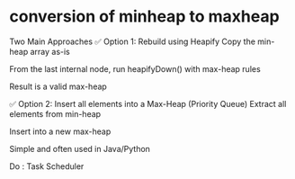 

# conversion of minheap to maxheap
Two Main Approaches
✅ Option 1: Rebuild using Heapify
Copy the min-heap array as-is

From the last internal node, run heapifyDown() with max-heap rules

Result is a valid max-heap

✅ Option 2: Insert all elements into a Max-Heap (Priority Queue)
Extract all elements from min-heap

Insert into a new max-heap

Simple and often used in Java/Python


Do : Task Scheduler